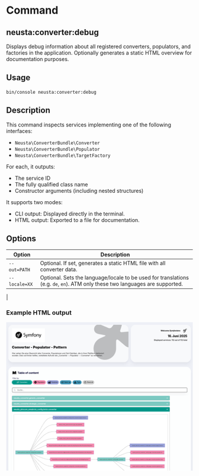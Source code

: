 # Command 

## neusta:converter:debug
Displays debug information about all registered converters, populators, and factories in the application. Optionally generates a static HTML overview for documentation purposes.

## Usage
```shell
bin/console neusta:converter:debug
```

## Description
This command inspects services implementing one of the following interfaces:

* `Neusta\ConverterBundle\Converter`
* `Neusta\ConverterBundle\Populator`
* `Neusta\ConverterBundle\TargetFactory`

For each, it outputs:

* The service ID
* The fully qualified class name
* Constructor arguments (including nested structures)

It supports two modes:

* CLI output: Displayed directly in the terminal.
* HTML output: Exported to a file for documentation.

## Options

| Option       | Description                                                                                     |
|--------------|-------------------------------------------------------------------------------------------------|
| `--out=PATH` | Optional. If set, generates a static HTML file with all converter data.                         |
| `--locale=XX`| Optional. Sets the language/locale to be used for translations (e.g. `de`, `en`).  ATM only these two languages are supported.












|

### Example HTML output
![Example Output](images/screenshot_html_output.png)
